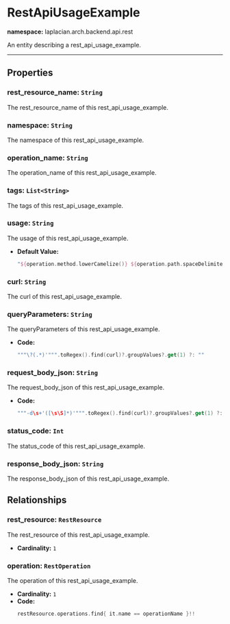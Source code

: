 

# **RestApiUsageExample**
**namespace:** laplacian.arch.backend.api.rest

An entity describing a rest_api_usage_example.



---

## Properties

### rest_resource_name: `String`
The rest_resource_name of this rest_api_usage_example.

### namespace: `String`
The namespace of this rest_api_usage_example.

### operation_name: `String`
The operation_name of this rest_api_usage_example.

### tags: `List<String>`
The tags of this rest_api_usage_example.

### usage: `String`
The usage of this rest_api_usage_example.
- **Default Value:**
  ```kotlin
  "${operation.method.lowerCamelize()} ${operation.path.spaceDelimited()} of a ${restResourceName.spaceDelimited()}".capitalizeFirst()
  ```

### curl: `String`
The curl of this rest_api_usage_example.

### queryParameters: `String`
The queryParameters of this rest_api_usage_example.
- **Code:**
  ```kotlin
  """\?(.*)'""".toRegex().find(curl)?.groupValues?.get(1) ?: ""
  ```

### request_body_json: `String`
The request_body_json of this rest_api_usage_example.
- **Code:**
  ```kotlin
  """-d\s+'([\s\S]*)'""".toRegex().find(curl)?.groupValues?.get(1) ?: ""
  ```

### status_code: `Int`
The status_code of this rest_api_usage_example.

### response_body_json: `String`
The response_body_json of this rest_api_usage_example.

## Relationships

### rest_resource: `RestResource`
The rest_resource of this rest_api_usage_example.
- **Cardinality:** `1`

### operation: `RestOperation`
The operation of this rest_api_usage_example.
- **Cardinality:** `1`
- **Code:**
  ```kotlin
  restResource.operations.find{ it.name == operationName }!!
  ```
